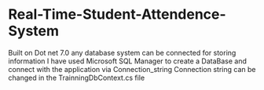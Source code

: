 # Real-Time-Student-Attendence-System
Built on Dot net 7.0 
any database system can be connected for storing information
I have used Microsoft SQL Manager to create a DataBase and connect with the application via Connection_string
Connection string can be changed in the TrainningDbContext.cs file
